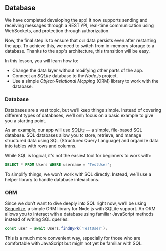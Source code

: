 ## Database
We have completed developing the app! It now supports sending and receiving messages through a REST API, 
 real-time communication using WebSockets, and protection through authorization.

Now, the final step is to ensure that our data persists even after restarting the app. 
To achieve this, we need to switch from in-memory storage to a database. Thanks to the app's architecture, this transition will be easy.

In this lesson, you will learn how to:
- Change the data layer without modifying other parts of the app.
- Connect an _SQLite_ database to the _Node.js_ project.
- Use a simple _Object-Relational Mapping_ (ORM) library to work with the database.

### Database
Databases are a vast topic, but we’ll keep things simple. Instead of covering different types of databases,
we’ll only focus on a basic example to give you a starting point.

As an example, our app will use [SQLite](https://www.sqlite.org/) — a simple, file-based SQL database.
SQL databases allow you to store, retrieve, and manage structured data using SQL (Structured Query Language) and organize data into tables with rows and columns.

While SQL is logical, it's not the easiest tool for beginners to work with:

```SQL
SELECT * FROM Users WHERE username = 'TestUser';
```

To simplify things, we won’t work with SQL directly. Instead, we’ll use a helper library to handle database interactions.

### ORM
Since we don’t want to dive deeply into SQL right now, we’ll be using [Sequelize](https://sequelize.org/), 
a simple ORM library for Node.js with SQLite support.
An ORM allows you to interact with a database using familiar JavaScript methods instead of writing SQL queries:

```js
const user = await Users.findByPk('TestUser');
```

This is a much more convenient way, especially for those who are comfortable with JavaScript but might not yet be familiar with SQL.
